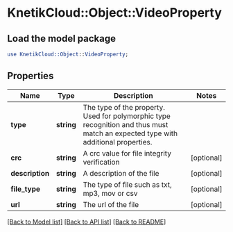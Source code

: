 # KnetikCloud::Object::VideoProperty

## Load the model package
```perl
use KnetikCloud::Object::VideoProperty;
```

## Properties
Name | Type | Description | Notes
------------ | ------------- | ------------- | -------------
**type** | **string** | The type of the property. Used for polymorphic type recognition and thus must match an expected type with additional properties. | 
**crc** | **string** | A crc value for file integrity verification | [optional] 
**description** | **string** | A description of the file | [optional] 
**file_type** | **string** | The type of file such as txt, mp3, mov or csv | [optional] 
**url** | **string** | The url of the file | [optional] 

[[Back to Model list]](../README.md#documentation-for-models) [[Back to API list]](../README.md#documentation-for-api-endpoints) [[Back to README]](../README.md)


